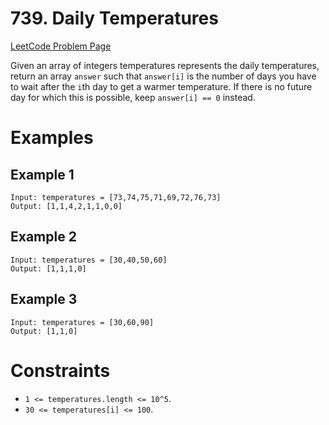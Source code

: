 # 739. Daily Temperatures

[LeetCode Problem Page](https://leetcode.com/problems/daily-temperatures)

Given an array of integers temperatures represents the daily temperatures,
return an array `answer` such that `answer[i]` is the number of days you have to
wait after the `i`th day to get a warmer temperature. If there is no future day
for which this is possible, keep `answer[i] == 0` instead.

# Examples

## Example 1

```text
Input: temperatures = [73,74,75,71,69,72,76,73]
Output: [1,1,4,2,1,1,0,0]
```

## Example 2

```text
Input: temperatures = [30,40,50,60]
Output: [1,1,1,0]
```

## Example 3

```text
Input: temperatures = [30,60,90]
Output: [1,1,0]
```

# Constraints

- `1 <= temperatures.length <= 10^5`.
- `30 <= temperatures[i] <= 100`.
